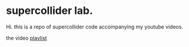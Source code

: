 # supercollider lab.

Hi. this is a repo of supercollider code accompanying my youtube videos.

the video [playlist](https://www.youtube.com/playlist?list=PLvN9ljUgCOLhx2pYozud7rTaZOddwtgMK)
